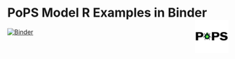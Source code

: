 # PoPS Model R Examples in Binder <img src="images/PoPS_GIF_transparent.gif" align="right" width="15%" />

[![Binder](https://mybinder.org/badge_logo.svg)](https://mybinder.org/v2/gh/ChrisJones687/PoPS-Examples-binder/HEAD?filepath=WSR.ipynb)